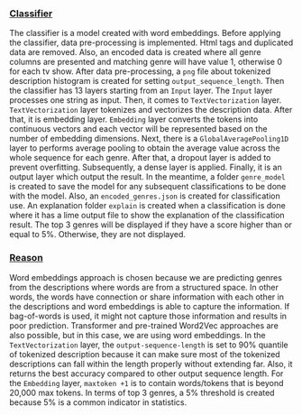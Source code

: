 ### <u>Classifier</u>

The classifier is a model created with word embeddings. Before applying the classifier, data pre-processing is implemented. Html tags and duplicated data are removed. Also, an encoded data is created where all genre columns are presented and matching genre will have value 1, otherwise 0 for each tv show. After data pre-processing, a `png` file about tokenized description histogram is created for setting `output_sequence_length`. Then the classifier has 13 layers starting from an `Input` layer. The `Input` layer processes one string as input. Then, it comes to `TextVectorization` layer.  `TextVectorization` layer tokenizes and vectorizes the description data. After that, it is embedding layer. `Embedding` layer converts the tokens into continuous vectors and each vector will be represented based on the number of embedding dimensions. Next, there is a `GlobalAveragePooling1D` layer to performs average pooling to obtain the average value across the whole sequence for each genre. After that, a dropout layer is added to prevent overfitting. Subsequently, a dense layer is applied. Finally, it is an output layer which output the result. In the meantime, a folder `genre_model` is created to save the model for any subsequent classifications to be done with the model. Also, an `encoded_genres.json` is created for classification use. An explanation folder `explain` is created when a classification is done where it has a lime output file to show the explanation of the classification result. The top 3 genres will be displayed if they have a score higher than or equal to 5%. Otherwise, they are not displayed.

### <u>Reason</u>

Word embeddings approach is chosen because we are predicting genres from the descriptions where words are from a structured space. In other words, the words have connection or share information with each other in the descriptions and word embeddings is able to capture the information. If bag-of-words is used, it might not capture those information and results in poor prediction. Transformer and pre-trained Word2Vec approaches are also possible, but in this case, we are using word embeddings. In the `TextVectorization` layer, the `output-sequence-length` is set to 90% quantile of tokenized description because it can make sure most of the tokenized descriptions can fall within the length properly without extending far. Also, it returns the best accuracy compared to other output sequence length. For the `Embedding` layer, `maxtoken +1` is to contain words/tokens that is beyond 20,000 max tokens. In terms of top 3 genres, a 5% threshold is created because 5% is a common indicator in statistics.